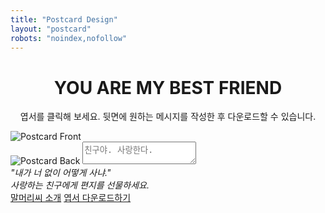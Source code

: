 ```yaml
---
title: "Postcard Design"
layout: "postcard"
robots: "noindex,nofollow"
---
```

<h1 style="text-align:center;">YOU ARE MY BEST FRIEND</h1>
<p style="text-align:center;">엽서를 클릭해 보세요. 뒷면에 원하는 메시지를 작성한 후 다운로드할 수 있습니다.</p>
<div class="postcard-container">
  <div class="postcard" id="postcard">
    <img id="front" src="/images/postcard-1.png" alt="Postcard Front" class="front">
    <div class="back-container" id="back-container">
      <img id="back" src="/images/postcard-back.png" alt="Postcard Back" class="back">
      <textarea id="message" placeholder="친구야. 사랑한다."></textarea>
    </div>
  </div>
  <em class="intro">
    "내가 너 없이 어떻게 사냐."<br> 
    사랑하는 친구에게 편지를 선물하세요.
  </em>
  <div class="download-links">
    <a href="https://kangminsuk.com/mal/" id="download-link">말머리씨 소개</a>
    <a href="#" id="download-link">엽서 다운로드하기</a>
  </div>
</div>